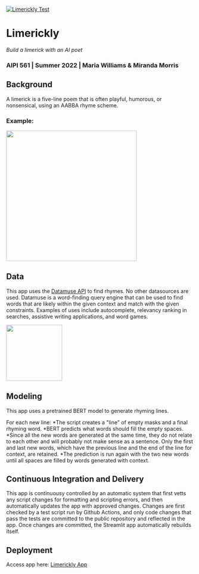 [![Limerickly Test](https://github.com/MRWilliamsGit/Limerickly/actions/workflows/main.yml/badge.svg)](https://github.com/MRWilliamsGit/Limerickly/actions/workflows/main.yml)

# Limerickly
*Build a limerick with an AI poet*

### AIPI 561 | Summer 2022 | Maria Williams & Miranda Morris


## Background
A limerick is a five-line poem that is often playful, humorous, or nonsensical, using an AABBA rhyme scheme.
### Example:
<img src="https://www.rd.com/wp-content/uploads/2021/04/limerick5.jpg" width="350">


## Data
This app uses the [Datamuse API](https://www.datamuse.com/api/) to find rhymes. No other datasources are used.
Datamuse is a word-finding query engine that can be used to find words that are likely within the given context and match with the given constraints. Examples of uses include autocomplete, relevancy ranking in searches, assistive writing applications, and word games.

<img src="https://www.datamuse.com/api/datamuse-logo-rgb.png" width="150">


## Modeling
This app uses a pretrained BERT model to generate rhyming lines. 

For each new line:
*The script creates a "line" of empty masks and a final rhyming word.
*BERT predicts what words should fill the empty spaces. 
*Since all the new words are generated at the same time, they do not relate to each other and will probably not make sense as a sentence. Only the first and last new words, which have the previous line and the end of the line for context, are retained.
*The prediction is run again with the two new words until all spaces are filled by words generated with context.

## Continuous Integration and Delivery
This app is continuousy controlled by an automatic system that first vetts any script changes for formatting and scripting errors, and then automatically updates the app with approved changes. Changes are first checked by a test script run by Github Actions, and only code changes that pass the tests are committed to the public repository and reflected in the app. Once changes are committed, the Streamlit app automatically rebuilds itself.

## Deployment
Access app here: [Limerickly App](https://mrwilliamsgit-limerickly-main-fqmats.streamlitapp.com/)
